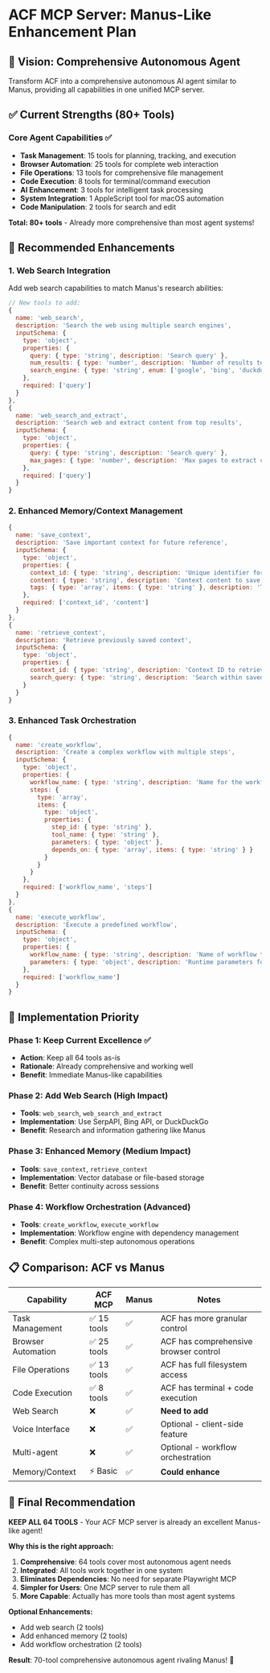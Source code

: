 # ACF MCP Server: Manus-Like Enhancement Plan

## 🎯 Vision: Comprehensive Autonomous Agent

Transform ACF into a comprehensive autonomous AI agent similar to Manus, providing all capabilities in one unified MCP server.

## ✅ Current Strengths (80+ Tools)

### Core Agent Capabilities ✅
- **Task Management**: 15 tools for planning, tracking, and execution
- **Browser Automation**: 25 tools for complete web interaction
- **File Operations**: 13 tools for comprehensive file management
- **Code Execution**: 8 tools for terminal/command execution
- **AI Enhancement**: 3 tools for intelligent task processing
- **System Integration**: 1 AppleScript tool for macOS automation
- **Code Manipulation**: 2 tools for search and edit

**Total: 80+ tools** - Already more comprehensive than most agent systems!

## 🚀 Recommended Enhancements

### 1. Web Search Integration
Add web search capabilities to match Manus's research abilities:

```javascript
// New tools to add:
{
  name: 'web_search',
  description: 'Search the web using multiple search engines',
  inputSchema: {
    type: 'object',
    properties: {
      query: { type: 'string', description: 'Search query' },
      num_results: { type: 'number', description: 'Number of results to return', default: 10 },
      search_engine: { type: 'string', enum: ['google', 'bing', 'duckduckgo'], default: 'google' }
    },
    required: ['query']
  }
},
{
  name: 'web_search_and_extract',
  description: 'Search web and extract content from top results',
  inputSchema: {
    type: 'object',
    properties: {
      query: { type: 'string', description: 'Search query' },
      max_pages: { type: 'number', description: 'Max pages to extract content from', default: 3 }
    },
    required: ['query']
  }
}
```

### 2. Enhanced Memory/Context Management
```javascript
{
  name: 'save_context',
  description: 'Save important context for future reference',
  inputSchema: {
    type: 'object',
    properties: {
      context_id: { type: 'string', description: 'Unique identifier for this context' },
      content: { type: 'string', description: 'Context content to save' },
      tags: { type: 'array', items: { type: 'string' }, description: 'Tags for categorization' }
    },
    required: ['context_id', 'content']
  }
},
{
  name: 'retrieve_context',
  description: 'Retrieve previously saved context',
  inputSchema: {
    type: 'object',
    properties: {
      context_id: { type: 'string', description: 'Context ID to retrieve' },
      search_query: { type: 'string', description: 'Search within saved contexts' }
    }
  }
}
```

### 3. Enhanced Task Orchestration
```javascript
{
  name: 'create_workflow',
  description: 'Create a complex workflow with multiple steps',
  inputSchema: {
    type: 'object',
    properties: {
      workflow_name: { type: 'string', description: 'Name for the workflow' },
      steps: { 
        type: 'array', 
        items: {
          type: 'object',
          properties: {
            step_id: { type: 'string' },
            tool_name: { type: 'string' },
            parameters: { type: 'object' },
            depends_on: { type: 'array', items: { type: 'string' } }
          }
        }
      }
    },
    required: ['workflow_name', 'steps']
  }
},
{
  name: 'execute_workflow',
  description: 'Execute a predefined workflow',
  inputSchema: {
    type: 'object',
    properties: {
      workflow_name: { type: 'string', description: 'Name of workflow to execute' },
      parameters: { type: 'object', description: 'Runtime parameters for the workflow' }
    },
    required: ['workflow_name']
  }
}
```

## 🔧 Implementation Priority

### Phase 1: Keep Current Excellence ✅
- **Action**: Keep all 64 tools as-is
- **Rationale**: Already comprehensive and working well
- **Benefit**: Immediate Manus-like capabilities

### Phase 2: Add Web Search (High Impact)
- **Tools**: `web_search`, `web_search_and_extract`
- **Implementation**: Use SerpAPI, Bing API, or DuckDuckGo
- **Benefit**: Research and information gathering like Manus

### Phase 3: Enhanced Memory (Medium Impact)  
- **Tools**: `save_context`, `retrieve_context`
- **Implementation**: Vector database or file-based storage
- **Benefit**: Better continuity across sessions

### Phase 4: Workflow Orchestration (Advanced)
- **Tools**: `create_workflow`, `execute_workflow`
- **Implementation**: Workflow engine with dependency management
- **Benefit**: Complex multi-step autonomous operations

## 📋 Comparison: ACF vs Manus

| Capability | ACF MCP | Manus | Notes |
|------------|---------|-------|-------|
| Task Management | ✅ 15 tools | ✅ | ACF has more granular control |
| Browser Automation | ✅ 25 tools | ✅ | ACF has comprehensive browser control |
| File Operations | ✅ 13 tools | ✅ | ACF has full filesystem access |
| Code Execution | ✅ 8 tools | ✅ | ACF has terminal + code execution |
| Web Search | ❌ | ✅ | **Need to add** |
| Voice Interface | ❌ | ✅ | Optional - client-side feature |
| Multi-agent | ❌ | ✅ | Optional - workflow orchestration |
| Memory/Context | ⚡ Basic | ✅ | **Could enhance** |

## 🎯 Final Recommendation

**KEEP ALL 64 TOOLS** - Your ACF MCP server is already an excellent Manus-like agent! 

**Why this is the right approach:**
1. **Comprehensive**: 64 tools cover most autonomous agent needs
2. **Integrated**: All tools work together in one system
3. **Eliminates Dependencies**: No need for separate Playwright MCP
4. **Simpler for Users**: One MCP server to rule them all
5. **More Capable**: Actually has more tools than most agent systems

**Optional Enhancements:**
- Add web search (2 tools) 
- Add enhanced memory (2 tools)
- Add workflow orchestration (2 tools)

**Result**: 70-tool comprehensive autonomous agent rivaling Manus! 🚀 
